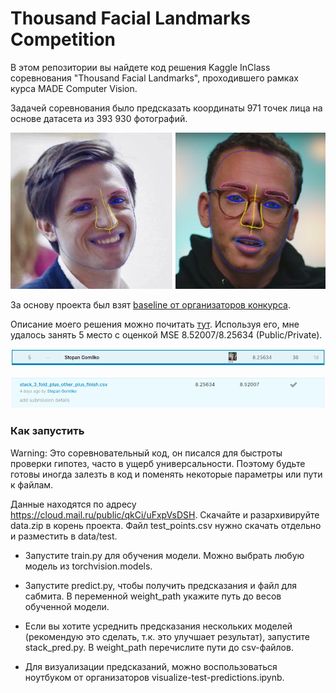 # Thousand Facial Landmarks Competition

В этом репозитории вы найдете код решения Kaggle InClass соревнования "Thousand Facial Landmarks", проходившего рамках
курса MADE Computer Vision.

Задачей соревнования было предсказать координаты 971 точек лица на основе датасета из 393 930 фотографий.

![Image description](images/kdpv.png)


За основу проекта был взят [baseline от организаторов конкурса](https://github.com/BorisLestsov/MADE/tree/master/contest1/unsupervised-landmarks-thousand-landmarks-contest).

Описание моего решения можно почитать [тут](https://www.kaggle.com/c/made-thousand-facial-landmarks/discussion/150327).
Используя его, мне удалось занять 5 место с оценкой MSE 8.52007/8.25634 (Public/Private). 

![Image description](images/lb.png)

![Image description](images/final_submit.png)

### Как запустить

Warning: Это соревновательный код, он писался для быстроты проверки гипотез, часто в ущерб универсальности. Поэтому 
будьте готовы иногда залезть в код и поменять некоторые параметры или пути к файлам.

Данные находятся по адресу https://cloud.mail.ru/public/qkCi/uFxpVsDSH. Скачайте и разархивируйте data.zip в корень
проекта. Файл test_points.csv нужно скачать отдельно и разместить в data/test.


- Запустите train.py для обучения модели. Можно выбрать любую модель из torchvision.models.

- Запустите predict.py, чтобы получить предсказания и файл для сабмита. В переменной weight_path укажите путь до весов 
обученной модели.

- Если вы хотите усреднить предсказания нескольких моделей (рекомендую это сделать, т.к. это улучшает результат),
запустите stack_pred.py. В weight_path перечислите пути до csv-файлов.

- Для визуализации предсказаний, можно воспользоваться ноутбуком от организаторов visualize-test-predictions.ipynb.